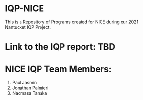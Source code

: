 # IQP-NICE
This is a Repository of Programs created for NICE during our 2021 Nantucket IQP Project.

# Link to the IQP report: TBD

# NICE IQP Team Members:
1. Paul Jasmin
2. Jonathan Palmieri 
3. Naomasa Tanaka
